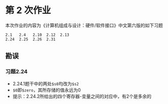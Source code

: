 # 第 2 次作业

本次作业的内容为《计算机组成与设计：硬件/软件接口》中文第六版的如下习题
```
2.1   2.4   2.10  2.12  2.13
2.24  2.25  2.26  2.31
```

## 勘误

### 习题2.24

* 2.24.1题干中的两处`$s0`均改为`$s2`
* `$0`即`$zero`，其所存储的值永远为$0$
* 提示：2.24.2所给出的四个寄存器-变量之间的对应中，有2个是多余的
